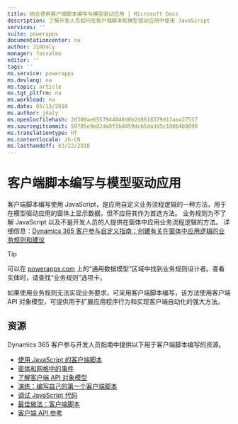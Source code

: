 ```yaml
---
title: 结合使用客户端脚本编写与模型驱动应用 | Microsoft Docs
description: 了解开发人员如何在客户端脚本和模型驱动应用中使用 JavaScript
services: ''
suite: powerapps
documentationcenter: na
author: JimDaly
manager: faisalmo
editor: ''
tags: ''
ms.service: powerapps
ms.devlang: na
ms.topic: article
ms.tgt_pltfrm: na
ms.workload: na
ms.date: 03/13/2018
ms.author: jdaly
ms.openlocfilehash: 2d389ae6557944048d8b2d8618379d17aea27557
ms.sourcegitcommit: 59785e9e82da8f5bd459dcb5da3d5c18064b0899
ms.translationtype: HT
ms.contentlocale: zh-CN
ms.lasthandoff: 03/22/2018
---
```

# <a name="client-scripting-with-model-driven-apps"></a>客户端脚本编写与模型驱动应用

客户端脚本编写使用 JavaScript，是应用自定义业务流程逻辑的一种方法，用于在模型驱动应用的窗体上显示数据，但不应将其作为首选方法。 业务规则为不了解 JavaScript 以及不是开发人员的人提供在窗体中应用业务流程逻辑的方法。 详细信息：[Dynamics 365 客户参与自定义指南：创建有关在窗体中应用逻辑的业务规则和建议](/dynamics365/customer-engagement/customize/create-business-rules-recommendations-apply-logic-form)

> [!TIP]
> 可以在 [powerapps.com](http://web.powerapps.com) 上的“通用数据模型”区域中找到业务规则设计者。查看实体时，请查找“业务规则”选项卡。

如果使用业务规则无法实现业务要求，可采用客户端脚本编写，该方法使用客户端 API 对象模型，可提供用于扩展应用程序行为和实现客户端自动化的强大方法。

## <a name="resources"></a>资源

Dynamics 365 客户参与开发人员指南中提供以下用于客户端脚本编写的资源。

- [使用 JavaScript 的客户端脚本](/dynamics365/customer-engagement/developer/clientapi/client-scripting)
- [窗体和网格中的事件](/dynamics365/customer-engagement/developer/clientapi/events-forms-grids)
- [了解客户端 API 对象模型](/dynamics365/customer-engagement/developer/clientapi/understand-clientapi-object-model)
- [演练：编写自己的第一个客户端脚本](/dynamics365/customer-engagement/developer/clientapi/walkthrough-write-your-first-client-script)
- [调试 JavaScript 代码](/dynamics365/customer-engagement/developer/clientapi/debug-javascript-code)
- [最佳做法：客户端脚本](/dynamics365/customer-engagement/developer/clientapi/client-scripting-best-practices)
- [客户端 API 参考](/dynamics365/customer-engagement/developer/clientapi/reference)

